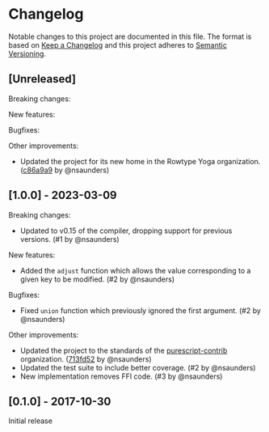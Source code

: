 # Changelog

Notable changes to this project are documented in this file. The format is based on [Keep a Changelog](https://keepachangelog.com/en/1.0.0/) and this project adheres to [Semantic Versioning](https://semver.org/spec/v2.0.0.html).

## [Unreleased]

Breaking changes:

New features:

Bugfixes:

Other improvements:
- Updated the project for its new home in the Rowtype Yoga organization. ([c86a9a9](https://github.com/rowtype-yoga/purescript-vault/commit/c86a9a97840bb871e7b687f3056fedead99b925b) by @nsaunders)

## [1.0.0] - 2023-03-09

Breaking changes:
- Updated to v0.15 of the compiler, dropping support for previous versions. (#1 by @nsaunders)

New features:
- Added the `adjust` function which allows the value corresponding to a given key to be modified. (#2 by @nsaunders)

Bugfixes:
- Fixed `union` function which previously ignored the first argument. (#2 by @nsaunders)

Other improvements:
- Updated the project to the standards of the [purescript-contrib](https://github.com/purescript-contrib) organization. ([713fd52](https://github.com/rowtype-yoga/purescript-vault/commit/713fd521362c2833cea5f9ef3afb1e600164b903) by @nsaunders)
- Updated the test suite to include better coverage. (#2 by @nsaunders)
- New implementation removes FFI code. (#3 by @nsaunders)

## [0.1.0] - 2017-10-30

Initial release
